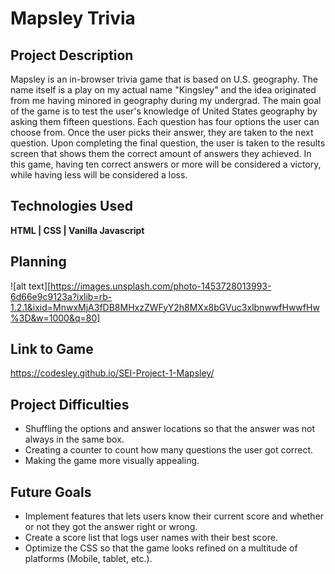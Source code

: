 # Mapsley Trivia

## Project Description

Mapsley is an in-browser trivia game that is based on U.S. geography. The name itself is a play on my actual name "Kingsley" and the idea originated from me having minored in geography during my undergrad. The main goal of the game is to test the user's knowledge of United States geography by asking them fifteen questions. Each question has four options the user can choose from. Once the user picks their answer, they are taken to the next question. Upon completing the final question, the user is taken to the results screen that shows them the correct amount of answers they achieved. In this game, having ten correct answers or more will be considered a victory, while having less will be considered a loss.

## Technologies Used

**HTML | CSS | Vanilla Javascript**

## Planning

![alt text][https://images.unsplash.com/photo-1453728013993-6d66e9c9123a?ixlib=rb-1.2.1&ixid=MnwxMjA3fDB8MHxzZWFyY2h8MXx8bGVuc3xlbnwwfHwwfHw%3D&w=1000&q=80]

## Link to Game

https://codesley.github.io/SEI-Project-1-Mapsley/

## Project Difficulties

* Shuffling the options and answer locations so that the answer was not always in the same box.
* Creating a counter to count how many questions the user got correct.
* Making the game more visually appealing.

## Future Goals

* Implement features that lets users know their current score and whether or not they got the answer right or wrong. 
* Create a score list that logs user names with their best score.
* Optimize the CSS so that the game looks refined on a multitude of platforms (Mobile, tablet, etc.).
